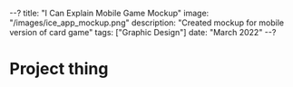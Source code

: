 --?
title: "I Can Explain Mobile Game Mockup"
image: "/images/ice_app_mockup.png"
description: "Created mockup for mobile version of card game"
tags: ["Graphic Design"]
date: "March 2022"
--?

# Project thing